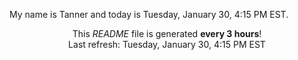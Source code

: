 My name is Tanner and today is Tuesday, January 30, 4:15 PM EST.

<p align="center">This <i>README</i> file is generated <b>every 3 hours</b>!</br>Last refresh: Tuesday, January 30, 4:15 PM EST<br /></p>
